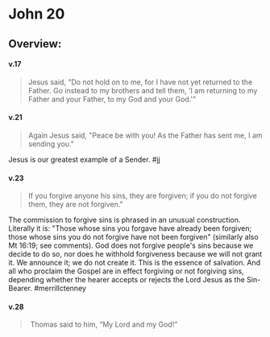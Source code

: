 # John 20

## Overview:


#### v.17
>Jesus said, "Do not hold on to me, for I have not yet returned to the Father. Go instead to my brothers and tell them, 'I am returning to my Father and your Father, to my God and your God.'"

#### v.21
>Again Jesus said, "Peace be with you! As the Father has sent me, I am sending you."

Jesus is our greatest example of a Sender.
#jj 

#### v.23
>If you forgive anyone his sins, they are forgiven; if you do not forgive them, they are not forgiven."

The commission to forgive sins is phrased in an unusual construction. Literally it is: "Those whose sins you forgave have already been forgiven; those whose sins you do not forgive have not been forgiven" (similarly also Mt 16:19; see comments). God does not forgive people's sins because we decide to do so, nor does he withhold forgiveness because we will not grant it. We announce it; we do not create it. This is the essence of salvation. And all who proclaim the Gospel are in effect forgiving or not forgiving sins, depending whether the hearer accepts or rejects the Lord Jesus as the Sin-Bearer.
#merrillctenney 

#### v.28
> Thomas said to him, “My Lord and my God!”


